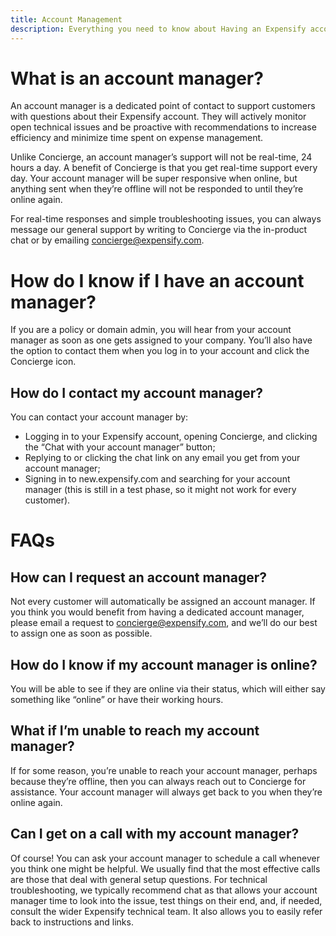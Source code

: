 ```yaml
---
title: Account Management
description: Everything you need to know about Having an Expensify account manager
---
```


<!-- The lines above are required by Jekyll to process the .md file -->

# What is an account manager?
An account manager is a dedicated point of contact to support customers with questions about their Expensify account. They will actively monitor open technical issues and be proactive with recommendations to increase efficiency and minimize time spent on expense management.

Unlike Concierge, an account manager’s support will not be real-time, 24 hours a day.  A benefit of Concierge is that you get real-time support every day. Your account manager will be super responsive when online, but anything sent when they’re offline will not be responded to until they’re online again.

For real-time responses and simple troubleshooting issues, you can always message our general support by writing to Concierge via the in-product chat or by emailing concierge@expensify.com.

# How do I know if I have an account manager?
If you are a policy or domain admin, you will hear from your account manager as soon as one gets assigned to your company. You’ll also have the option to contact them when you log in to your account and click the Concierge icon.

## How do I contact my account manager?
You can contact your account manager by:
- Logging in to your Expensify account, opening Concierge, and clicking the “Chat with your  account manager” button;
-  Replying to or clicking the chat link on any email you get from your account manager;
- Signing in to new.expensify.com and searching for your account manager (this is still in a test phase, so it might not work for every customer).

# FAQs
## How can I request an account manager?
Not every customer will automatically be assigned an account manager. If you think you would benefit from having a dedicated account manager, please email a request to concierge@expensify.com, and we’ll do our best to assign one as soon as possible.

## How do I know if my account manager is online?
You will be able to see if they are online via their status, which will either say something like “online” or have their working hours.

## What if I’m unable to reach my account manager?
If for some reason, you’re unable to reach your account manager, perhaps because they’re offline, then you can always reach out to Concierge for assistance. Your account manager will always get back to you when they’re online again.

## Can I get on a call with my account manager?
Of course! You can ask your account manager to schedule a call whenever you think one might be helpful. We usually find that the most effective calls are those that deal with general setup questions. For technical troubleshooting, we typically recommend chat as that allows your account manager time to look into the issue, test things on their end, and, if needed, consult the wider Expensify technical team. It also allows you to easily refer back to instructions and links.
